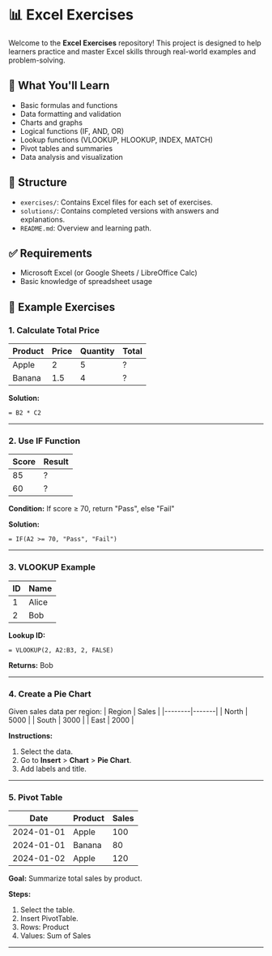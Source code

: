 # 📊 Excel Exercises

Welcome to the **Excel Exercises** repository! This project is designed to help learners practice and master Excel skills through real-world examples and problem-solving.

## 🚀 What You'll Learn

- Basic formulas and functions
- Data formatting and validation
- Charts and graphs
- Logical functions (IF, AND, OR)
- Lookup functions (VLOOKUP, HLOOKUP, INDEX, MATCH)
- Pivot tables and summaries
- Data analysis and visualization

## 📁 Structure

- `exercises/`: Contains Excel files for each set of exercises.
- `solutions/`: Contains completed versions with answers and explanations.
- `README.md`: Overview and learning path.

## ✅ Requirements

- Microsoft Excel (or Google Sheets / LibreOffice Calc)
- Basic knowledge of spreadsheet usage

## 🧠 Example Exercises

### 1. Calculate Total Price
| Product | Price | Quantity | Total |
|---------|-------|----------|-------|
| Apple   | 2     | 5        | ?     |
| Banana  | 1.5   | 4        | ?     |

**Solution:**
```excel
= B2 * C2
```

---

### 2. Use IF Function
| Score | Result |
|-------|--------|
| 85    | ?      |
| 60    | ?      |

**Condition:** If score ≥ 70, return "Pass", else "Fail"

**Solution:**
```excel
= IF(A2 >= 70, "Pass", "Fail")
```

---

### 3. VLOOKUP Example
| ID | Name   |
|----|--------|
| 1  | Alice  |
| 2  | Bob    |

**Lookup ID:**
```excel
= VLOOKUP(2, A2:B3, 2, FALSE)
```
**Returns:** Bob

---

### 4. Create a Pie Chart
Given sales data per region:
| Region | Sales |
|--------|-------|
| North  | 5000  |
| South  | 3000  |
| East   | 2000  |

**Instructions:**
1. Select the data.
2. Go to **Insert** > **Chart** > **Pie Chart**.
3. Add labels and title.

---

### 5. Pivot Table
| Date       | Product | Sales |
|------------|---------|-------|
| 2024-01-01 | Apple   | 100   |
| 2024-01-01 | Banana  | 80    |
| 2024-01-02 | Apple   | 120   |

**Goal:** Summarize total sales by product.

**Steps:**
1. Select the table.
2. Insert PivotTable.
3. Rows: Product
4. Values: Sum of Sales

---

